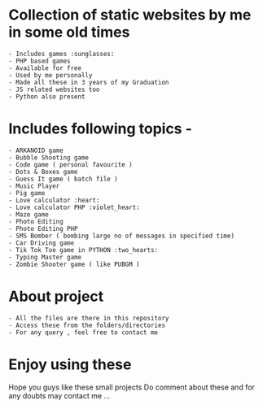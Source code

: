 # Collection of static websites by me in some old times
    - Includes games :sunglasses:
    - PHP based games
    - Available for free
    - Used by me personally
    - Made all these in 3 years of my Graduation
    - JS related websites too
    - Python also present

# Includes following topics -
    - ARKANOID game
    - Bubble Shooting game
    - Code game ( personal favourite )
    - Dots & Boxes game
    - Guess It game ( batch file )
    - Music Player
    - Pig game
    - Love calculator :heart:
    - Love calculator PHP :violet_heart:
    - Maze game
    - Photo Editing
    - Photo Editing PHP
    - SMS Bomber ( bombing large no of messages in specified time)
    - Car Driving game
    - Tik Tok Toe game in PYTHON :two_hearts:
    - Typing Master game
    - Zombie Shooter game ( like PUBGM )

# About project
    - All the files are there in this repository
    - Access these from the folders/directories
    - For any query , feel free to contact me


# Enjoy using these
Hope you guys like these small projects
Do comment about these and for any doubts may contact me ...

